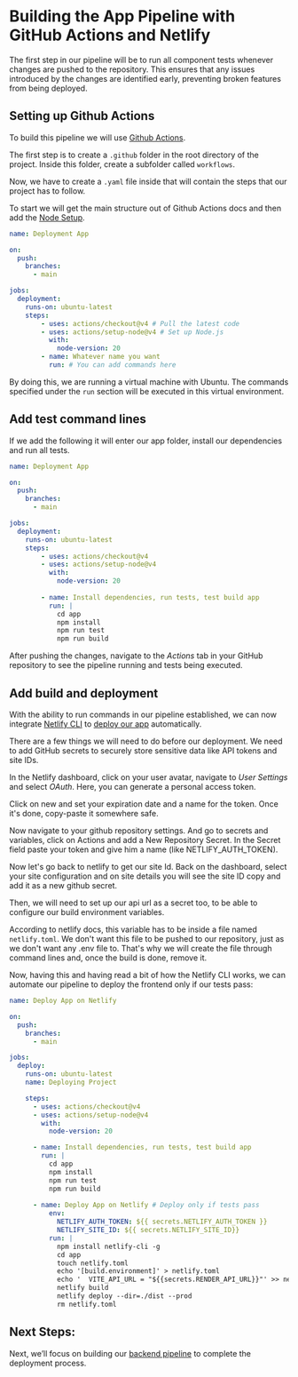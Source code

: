 # Building the App Pipeline with GitHub Actions and Netlify

The first step in our pipeline will be to run all component tests whenever changes are pushed to the repository. This ensures that any issues introduced by the changes are identified early, preventing broken features from being deployed.


## Setting up Github Actions

To build this pipeline we will use [Github Actions](https://docs.github.com/en/actions/use-cases-and-examples/deploying/deploying-with-github-actions).

The first step is to create a `.github` folder in the root directory of the project. Inside this folder, create a subfolder called `workflows`.

Now, we have to create a `.yaml` file inside that will contain the steps that our project has to follow.

To start we will get the main structure out of Github Actions docs and then add the [Node Setup](https://github.com/actions/setup-node).

```yml
name: Deployment App

on:
  push:
    branches:
      - main

jobs:
  deployment:
    runs-on: ubuntu-latest
    steps:
        - uses: actions/checkout@v4 # Pull the latest code
        - uses: actions/setup-node@v4 # Set up Node.js
          with:
            node-version: 20
        - name: Whatever name you want
          run: # You can add commands here

```

By doing this, we are running a virtual machine with Ubuntu. The commands specified under the `run` section will be executed in this virtual environment.


## Add test command lines

If we add the following it will enter our app folder, install our dependencies and run all tests.

```yml
name: Deployment App

on:
  push:
    branches:
      - main

jobs:
  deployment:
    runs-on: ubuntu-latest
    steps:
        - uses: actions/checkout@v4
        - uses: actions/setup-node@v4
          with:
            node-version: 20
        
        - name: Install dependencies, run tests, test build app
          run: |
            cd app
            npm install
            npm run test
            npm run build
```

After pushing the changes, navigate to the *Actions* tab in your GitHub repository to see the pipeline running and tests being executed.


## Add build and deployment

With the ability to run commands in our pipeline established, we can now integrate [Netlify CLI](https://docs.netlify.com/cli/get-started/) to [deploy our app](https://cli.netlify.com/commands/deploy) automatically.

There are a few things we will need to do before our deployment. We need to add GitHub secrets to securely store sensitive data like API tokens and site IDs.

In the Netlify dashboard, click on your user avatar, navigate to *User Settings* and select *OAuth*. Here, you can generate a personal access token.

Click on new and set your expiration date and a name for the token. Once it's done, copy-paste it somewhere safe.

Now navigate to your github repository settings. And go to secrets and variables, click on Actions and add a New Repository Secret. In the Secret field paste your token and give him a name (like NETLIFY_AUTH_TOKEN).

Now let's go back to netlify to get our site Id. Back on the dashboard, select your site configuration and on site details you will see the site ID copy and add it as a new github secret.

Then, we will need to set up our api url as a secret too, to be able to configure our build environment variables.

According to netlify docs, this variable has to be inside a file named `netlify.toml`. We don't want this file to be pushed to our repository, just as we don't want any .env file to. That's why we will create the file through command lines and, once the build is done, remove it.

Now, having this and having read a bit of how the Netlify CLI works, we can automate our pipeline to deploy the frontend only if our tests pass:

```yml
name: Deploy App on Netlify

on:
  push:
    branches:
      - main

jobs:
  deploy:
    runs-on: ubuntu-latest
    name: Deploying Project

    steps:
      - uses: actions/checkout@v4
      - uses: actions/setup-node@v4
        with:
          node-version: 20

      - name: Install dependencies, run tests, test build app
        run: |
          cd app
          npm install
          npm run test
          npm run build
          
      - name: Deploy App on Netlify # Deploy only if tests pass
          env:
            NETLIFY_AUTH_TOKEN: ${{ secrets.NETLIFY_AUTH_TOKEN }}
            NETLIFY_SITE_ID: ${{ secrets.NETLIFY_SITE_ID}}
          run: |
            npm install netlify-cli -g
            cd app
            touch netlify.toml
            echo '[build.environment]' > netlify.toml
            echo '  VITE_API_URL = "${{secrets.RENDER_API_URL}}"' >> netlify.toml
            netlify build
            netlify deploy --dir=./dist --prod
            rm netlify.toml
```

## Next Steps:

Next, we’ll focus on building our [backend pipeline](./api-pipeline.md) to complete the deployment process.